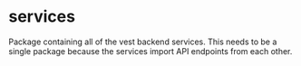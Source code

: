 # services

Package containing all of the vest backend services. This needs to be a single package because the
services import API endpoints from each other.